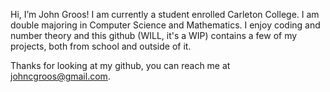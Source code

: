 Hi, I’m John Groos!
I am currently a student enrolled Carleton College.
I am double majoring in Computer Science and Mathematics.
I enjoy coding and number theory and this github (WILL, it's a WIP) contains a few of
my projects, both from school and outside of it.

Thanks for looking at my github,
you can reach me at johncgroos@gmail.com.

